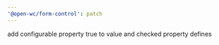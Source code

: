 ```yaml
---
'@open-wc/form-control': patch
---
```


add configurable property true to value and checked property defines
